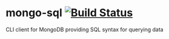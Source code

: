 # mongo-sql [![Build Status](https://travis-ci.org/olegigm/mongo-sql.svg?branch=master)](https://travis-ci.org/olegigm/mongo-sql)
CLI client for MongoDB providing SQL syntax for querying data
